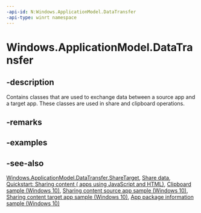 ```yaml
---
-api-id: N:Windows.ApplicationModel.DataTransfer
-api-type: winrt namespace
---
```


# Windows.ApplicationModel.DataTransfer

## -description

Contains classes that are used to exchange data between a source app and a target app. These classes are used in share and clipboard operations.

## -remarks

## -examples

## -see-also

[Windows.ApplicationModel.DataTransfer.ShareTarget](https://msdn.microsoft.com/library/e8b36c71-6914-4a44-a42c-86d6b2682768), [Share data](/windows/uwp/app-to-app/share-data), [Quickstart: Sharing content ( apps using JavaScript and HTML)](/previous-versions/windows/apps/hh465261(v=win.10)), [Clipboard sample (Windows 10)](https://go.microsoft.com/fwlink/p/?LinkId=620520), [Sharing content source app sample (Windows 10)](https://go.microsoft.com/fwlink/p/?LinkId=620596), [Sharing content target app sample (Windows 10)](https://go.microsoft.com/fwlink/p/?LinkId=620597), [App package information sample (Windows 10)](https://go.microsoft.com/fwlink/p/?LinkId=620581)
